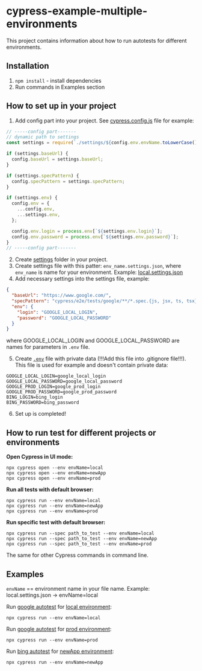 # cypress-example-multiple-environments

This project contains information about how to run autotests for different environments.

## Installation

1. `npm install` - install dependencies
2. Run commands in Examples section

## How to set up in your project

1. Add config part into your project. See [cypress.config.js](cypress.config.js) file for example:

```js
// -----config part-------
// dynamic path to settings
const settings = require(`./settings/${config.env.envName.toLowerCase()}.settings.json`);

if (settings.baseUrl) {
  config.baseUrl = settings.baseUrl;
}

if (settings.specPattern) {
  config.specPattern = settings.specPattern;
}

if (settings.env) {
  config.env = {
    ...config.env,
    ...settings.env,
  };

  config.env.login = process.env[`${settings.env.login}`];
  config.env.password = process.env[`${settings.env.password}`];
}
// -----config part-------
```

2. Create [settings](settings) folder in your project.
3. Create settings file with this patter: `env_name.settings.json`, where `env_name` is name for your environment. Example: [local.settings.json](settings/local.settings.json)
4. Add necessary settings into the settings file, example:

```json
{
  "baseUrl": "https://www.google.com/",
  "specPattern": "cypress/e2e/tests/google/**/*.spec.{js, jsx, ts, tsx}",
  "env": {
    "login": "GOOGLE_LOCAL_LOGIN",
    "password": "GOOGLE_LOCAL_PASSWORD"
  }
}
```

where GOOGLE_LOCAL_LOGIN and GOOGLE_LOCAL_PASSWORD are names for parameters in `.env` file.

5. Create [`.env`](.env) file with private data (!!!Add this file into .gitignore file!!!). This file is used for example and doesn't contain private data:

```
GOOGLE_LOCAL_LOGIN=google_local_login
GOOGLE_LOCAL_PASSWORD=google_local_password
GOOGLE_PROD_LOGIN=google_prod_login
GOOGLE_PROD_PASSWORD=google_prod_password
BING_LOGIN=bing_login
BING_PASSWORD=bing_password
```

6. Set up is completed!

## How to run test for different projects or environments

**Open Cypress in UI mode:**

```
npx cypress open --env envName=local
npx cypress open --env envName=newApp
npx cypress open --env envName=prod
```

**Run all tests with default browser:**

```
npx cypress run --env envName=local
npx cypress run --env envName=newApp
npx cypress run --env envName=prod
```

**Run specific test with default browser:**

```
npx cypress run --spec path_to_test --env envName=local
npx cypress run --spec path_to_test --env envName=newApp
npx cypress run --spec path_to_test --env envName=prod
```

The same for other Cypress commands in command line.

## Examples

`envName` == environment name in your file name. Example: local.settings.json -> envName=local

Run [google autotest](cypress/e2e/tests/google) for [local environment](settings/local.settings.json):

```
npx cypress run --env envName=local
```

Run [google autotest](cypress/e2e/tests/google) for [prod environment](settings/prod.settings.json):

```
npx cypress run --env envName=prod
```

Run [bing autotest](cypress/e2e/tests/google) for [newApp environment](settings/newApp.settings.json):

```
npx cypress run --env envName=newApp
```
